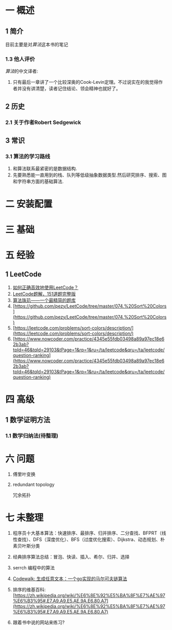 # 一 概述
## 1 简介
目前主要是对*算法*这本书的笔记

### 1.3 他人评价
*算法*的中文译者:
1. 只有最后一章讲了一个比较深奥的Cook-Levin定理。不过说实在的我觉得作者并没有讲清楚，读者记住结论、领会精神也就好了。

## 2 历史
### 2.1 关于作者Robert Sedgewick

## 3 常识
### 3.1 算法的学习路线
1. 和算法联系最紧密的是数据结构.
1. 先要熟悉能一直用到的栈、队列等低级抽象数据类型.然后研究排序、搜索、图和字符串方面的基础算法.

# 二 安装配置

# 三 基础

# 五 经验
## 1 LeetCode
1. [如何正确高效地使用LeetCode？](https://www.zhihu.com/question/26580300)
1. [LeetCode题解，151道题完整版](https://github.com/soulmachine/leetcode)
2. [算法珠玑——一个最精简的题库](https://www.gitbook.com/book/soulmachine/algorithm-essentials/details)
4. [https://github.com/pezy/LeetCode/tree/master/074.%20Sort%20Colors](https://github.com/pezy/LeetCode/tree/master/074.%20Sort%20Colors)
5. [https://leetcode.com/problems/sort-colors/description/](https://leetcode.com/problems/sort-colors/description/)
6. [https://www.nowcoder.com/practice/4345e55fdb03498a89a97ec18e62b3ab?tpId=46&tqId=29103&tPage=1&rp=1&ru=/ta/leetcode&qru=/ta/leetcode/question-ranking](https://www.nowcoder.com/practice/4345e55fdb03498a89a97ec18e62b3ab?tpId=46&tqId=29103&tPage=1&rp=1&ru=/ta/leetcode&qru=/ta/leetcode/question-ranking)

# 四 高级
## 1 数学证明方法
### 1.1 数学归纳法(待整理)

# 六 问题
1. 傅里叶变换
2. redundant topology

    冗余拓扑

# 七 未整理
1. 程序员十大基本算法：快速排序、最排序、归并排序、二分查找、BFPRT（线性查找）、DFS（深度优化）、BFS（过度优化搜索）、Dijkstra、动态规划、朴素贝叶斯分类
2. 经典排序算法总结：冒泡、快读、插入、希尔、归并、选择
3. serrch 编程中的算法
4. [Codewalk: 生成任意文本：一个go实现的马尔可夫链算法](https://go-zh.org/doc/codewalk/markov/)

5. 排序的维基百科:[https://zh.wikipedia.org/wiki/%E6%8E%92%E5%BA%8F%E7%AE%97%E6%B3%95#.E7.A9.A9.E5.AE.9A.E6.80.A7](https://zh.wikipedia.org/wiki/%E6%8E%92%E5%BA%8F%E7%AE%97%E6%B3%95#.E7.A9.A9.E5.AE.9A.E6.80.A7)

6. 跟着书中说的网站来练习?